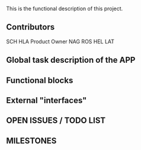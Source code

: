 
This is the functional description of this project.

## Contributors

SCH
HLA Product Owner 
NAG
ROS
HEL 
LAT



## Global task description of the APP





## Functional blocks 





## External "interfaces"






## OPEN ISSUES / TODO LIST





## MILESTONES 

